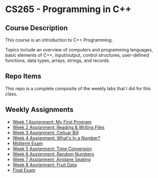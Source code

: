 # CS265 - Programming in C++

## Course Description
This course is an introduction to C++ Programming. 

Topics include an overview of computers and programming languages, basic elements of C++, input/output, control structures, user-defined functions, data types, arrays, strings, and records.

## Repo Items
This repo is a complete composite of the weekly labs that I did for this class.

## Weekly Assignments
* [Week 1 Assignment: My First Program](Week1\week1.cpp)
* [Week 2 Assignment: Reading & Writing Files](Week2\week2.cpp)
* [Week 3 Assignment: Celluar Bill]()
* [Week 4 Assignment: What's In a Number?]()
* [Midterm Exam](Midterm)
* [Week 5 Assignment: Time Conversion](Week5\week5.cpp)
* [Week 6 Assignment: Random Numbers](Week6\week6.cpp)
* [Week 7 Assignment: Airplane Seating](Week7\week7.cpp)
* [Week 8 Assignment: Fruit Data](Week8\week8.cpp)
* [Final Exam](Final) 